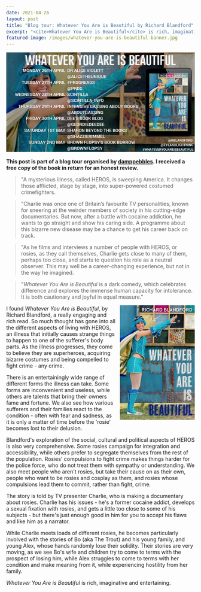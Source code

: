 ```yaml
---
date: 2021-04-26
layout: post
title: "Blog tour: Whatever You Are is Beautiful by Richard Blandford"
excerpt: "<cite>Whatever You Are is Beautiful</cite> is rich, imaginative and entertaining."
featured-image: /images/whatever-you-are-is-beautiful-banner.jpg
---
```


![Whatever You Are is Beautiful blog tour banner](/images/whatever-you-are-is-beautiful-banner.jpg)

**This post is part of a blog tour organised by [damppebbles](https://damppebbles.com/). I received a free copy of the book in return for an honest review.**

> "A mysterious illness, called HEROS, is sweeping America. It changes those afflicted, stage by stage, into super-powered costumed crimefighters.

> "Charlie was once one of Britain’s favourite TV personalities, known for sneering at the weirder members of society in his cutting-edge documentaries. But now, after a battle with cocaine addiction, he wants to go straight and show his caring side. A programme about this bizarre new disease may be a chance to get his career back on track.

> "As he films and interviews a number of people with HEROS, or rosies, as they call themselves, Charlie gets close to many of them, perhaps too close, and starts to question his role as a neutral observer. This may well be a career-changing experience, but not in the way he imagined.

> "<cite>Whatever You Are is Beautiful</cite> is a dark comedy, which celebrates difference and explores the immense human capacity for intolerance. It is both cautionary and joyful in equal measure."

<img src="/images/whatever-you-are-is-beautiful-200.jpg" alt="Because You're Mine" style="float: right; margin-bottom: 10px; margin-left: 10px;">

I found <cite>Whatever You Are is Beautiful</cite>, by Richard Blandford, a really engaging and rich read. So much thought has gone into all the different aspects of living with HEROS, an illness that initially causes strange things to happen to one of the sufferer's body parts. As the illness progresses, they come to believe they are superheroes, acquiring bizarre costumes and being compelled to fight crime - any crime.

There is an entertainingly wide range of different forms the illness can take. Some forms are inconvenient and useless, while others are talents that bring their owners fame and fortune. We also see how various sufferers and their families react to the condition - often with fear and sadness, as it is only a matter of time before the 'rosie' becomes lost to their delusion.

Blandford's exploration of the social, cultural and political aspects of HEROS is also very comprehensive. Some rosies campaign for integration and accessibility, while others prefer to segregate themselves from the rest of the population. Rosies' compulsions to fight crime makes things harder for the police force, who do not treat them with sympathy or understanding. We also meet people who aren't rosies, but take their cause on as their own, people who want to be rosies and cosplay as them, and rosies whose compulsions lead them to commit, rather than fight, crime.

The story is told by TV presenter Charlie, who is making a documentary about rosies. Charlie has his issues - he's a former cocaine addict, develops a sexual fixation with rosies, and gets a little too close to some of his subjects - but there's just enough good in him for you to accept his flaws and like him as a narrator.

While Charlie meets loads of different rosies, he becomes particularly involved with the stories of Bo (aka The Trout) and his young family, and young Alex, whose hands randomly lose their solidity. Their stories are very moving, as we see Bo's wife and children try to come to terms with the prospect of losing him, while Alex struggles to come to terms with her condition and make meaning from it, while experiencing hostility from her family.

<cite>Whatever You Are is Beautiful</cite> is rich, imaginative and entertaining.
